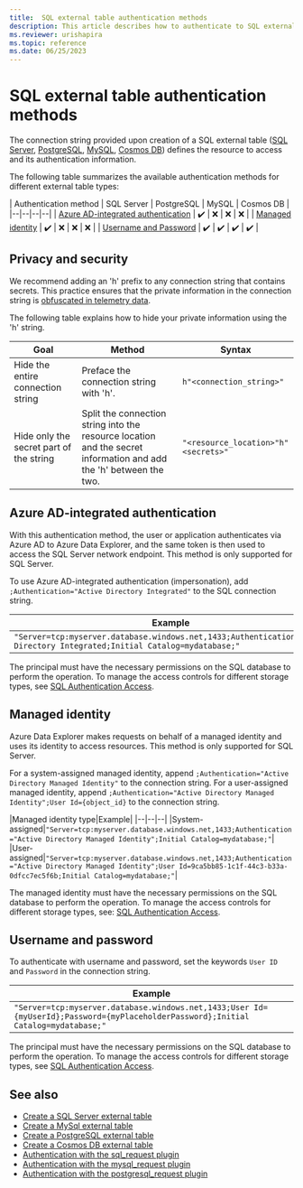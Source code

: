 ```yaml
---
title:  SQL external table authentication methods
description: This article describes how to authenticate to SQL external tables in Azure Data Explorer.
ms.reviewer: urishapira
ms.topic: reference
ms.date: 06/25/2023
---
```

# SQL external table authentication methods

The connection string provided upon creation of a SQL external table ([SQL Server](../../management/external-mssql-tables.md), [PostgreSQL](../../management/external-postgresql-tables.md), [MySQL](../../management/external-mysql-tables.md), [Cosmos DB](../../management/external-cosmosdbsql-tables.md))
defines the resource to access and its authentication information.

The following table summarizes the available authentication methods for different external table types:

| Authentication method | SQL Server | PostgreSQL | MySQL | Cosmos DB |
|--|--|--|--|
| [Azure AD-integrated authentication](#azure-ad-integrated-authentication) | :heavy_check_mark: | :x: | :x: | :x: |
| [Managed identity](#managed-identity) | :heavy_check_mark: | :x: | :x: | :x: |
| [Username and Password](#username-and-password) | :heavy_check_mark: | :heavy_check_mark: | :heavy_check_mark: | :heavy_check_mark: |

## Privacy and security

We recommend adding an 'h' prefix to any connection string that contains secrets. This practice ensures that the private information in the connection string is [obfuscated in telemetry data](../../query/scalar-data-types/string.md#obfuscated-string-literals).

The following table explains how to hide your private information using the 'h' string.

|Goal|Method|Syntax|
|--|--|--|
|Hide the entire connection string|Preface the connection string with 'h'.|`h"<connection_string>"`|
|Hide only the secret part of the string|Split the connection string into the resource location and the secret information and add the 'h' between the two.| `"<resource_location>"h"<secrets>"`|

## Azure AD-integrated authentication

With this authentication method, the user or application authenticates via Azure AD to Azure Data Explorer, and the same token is then used to access the SQL Server network endpoint. This method is only supported for SQL Server.

To use Azure AD-integrated authentication (impersonation), add `;Authentication="Active Directory Integrated"` to the SQL connection string.

|Example|
|--|
|`"Server=tcp:myserver.database.windows.net,1433;Authentication=Active Directory Integrated;Initial Catalog=mydatabase;"`|

The principal must have the necessary permissions on the SQL database to perform the operation. To manage the access controls for different storage types, see [SQL Authentication Access](/sql/relational-databases/security/authentication-access/getting-started-with-database-engine-permissions).

## Managed identity

Azure Data Explorer makes requests on behalf of a managed identity and uses its identity to access resources. This method is only supported for SQL Server.

For a system-assigned managed identity, append `;Authentication="Active Directory Managed Identity"` to the connection string. For a user-assigned managed identity, append `;Authentication="Active Directory Managed Identity";User Id={object_id}` to the connection string.

|Managed identity type|Example|
|--|--|--|
|System-assigned|`"Server=tcp:myserver.database.windows.net,1433;Authentication="Active Directory Managed Identity";Initial Catalog=mydatabase;"`|
|User-assigned|`"Server=tcp:myserver.database.windows.net,1433;Authentication="Active Directory Managed Identity";User Id=9ca5bb85-1c1f-44c3-b33a-0dfcc7ec5f6b;Initial Catalog=mydatabase;"`|

The managed identity must have the necessary permissions on the SQL database to perform the operation. To manage the access controls for different storage types, see: [SQL Authentication Access](/sql/relational-databases/security/authentication-access/getting-started-with-database-engine-permissions).

## Username and password

To authenticate with username and password, set the keywords `User ID` and `Password` in the connection string.

|Example|
|--|
|`"Server=tcp:myserver.database.windows.net,1433;User Id={myUserId};Password={myPlaceholderPassword};Initial Catalog=mydatabase;"`|

The principal must have the necessary permissions on the SQL database to perform the operation. To manage the access controls for different storage types, see [SQL Authentication Access](/sql/relational-databases/security/authentication-access/getting-started-with-database-engine-permissions).

## See also

* [Create a SQL Server external table](../../management/external-mssql-tables.md)
* [Create a MySql external table](../../management/external-mysql-tables.md)
* [Create a PostgreSQL external table](../../management/external-postgresql-tables.md)
* [Create a Cosmos DB external table](../../management/external-cosmosdbsql-tables.md)
* [Authentication with the sql_request plugin](../../query/sqlrequestplugin.md#authentication-and-authorization)
* [Authentication with the mysql_request plugin](../../query/mysqlrequest-plugin.md#authentication-and-authorization)
* [Authentication with the postgresql_request plugin](../../query/postgresql-request-plugin.md#authentication-and-authorization)
